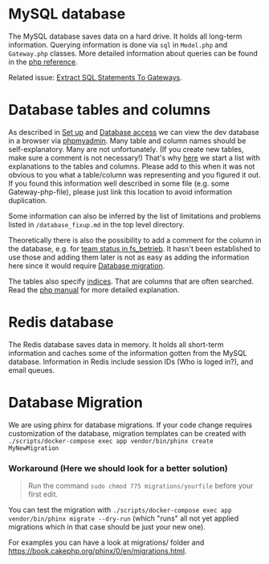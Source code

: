 # MySQL database

The MySQL database saves data on a hard drive.
It holds all long-term information.
Querying information is done via `sql` in `Model.php` and `Gateway.php` classes.
More detailed information about queries can be found in the [php reference](./php-structure).

Related issue: [Extract SQL Statements To Gateways](https://gitlab.com/foodsharing-dev/foodsharing/issues/9).

# Database tables and columns

As described in [Set up](./setting-things-up) and [Database access](./troubleshooting#database-and-email-access) we can view the dev database in a browser via [phpmyadmin](http://localhost:18081).
Many table and column names should be self-explanatory. Many are not unfortunately.
(If you create new tables, make sure a comment is not necessary!) That's why [here](./database-tables-columns) we start a list with
explanations to the tables and columns. Please add to this when it was not obvious to you what a table/column was representing
and you figured it out. If you found this information well described
in some file (e.g. some Gateway-php-file), please just link this location
to avoid information duplication.

Some information can also be inferred by the list of limitations and problems
listed in `/database_fixup.md` in the top level directory.

Theoretically there is also the possibility to add a comment for the column in the database, e.g. for [team status in fs_betrieb](http://localhost:18081/tbl_structure.php?server=1&db=foodsharing&table=fs_betrieb&field=team_status&change_column=1). It hasn't been established to use those and adding them later is not as easy as adding the information here since it would require [Database migration](#database-migration).

The tables also specify [indices](http://localhost:18081/tbl_relation.php?db=foodsharing&table=fs_betrieb). That are columns that are often searched. Read the [php manual](https://dev.mysql.com/doc/refman/5.7/en/mysql-indexes.html)
for more detailed explanation.

# Redis database

The Redis database saves data in memory.
It holds all short-term information and caches some of the information gotten from the MySQL database.
Information in Redis include session IDs (Who is loged in?), and email queues.

# Database Migration

We are using phinx for database migrations. If your code change requires customization of the database, 
migration templates can be created with ```./scripts/docker-compose exec app vendor/bin/phinx create MyNewMigration```

### Workaround (Here we should look for a better solution)

> Run the command ```sudo chmod 775 migrations/yourfile``` before your first edit.

You can test the migration with ```./scripts/docker-compose exec app vendor/bin/phinx migrate --dry-run``` (which "runs" all not yet applied migrations which in that case should be just your new one).

For examples you can have a look at migrations/ folder and https://book.cakephp.org/phinx/0/en/migrations.html.
